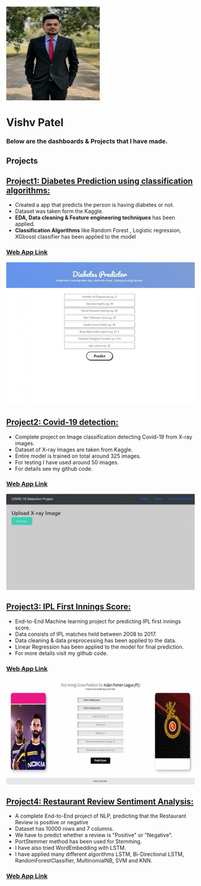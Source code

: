 ![.](/images/myphoto.png)

# **Vishv Patel**

### Below are the dashboards & Projects that I have made.

## **Projects**

## [Project1: Diabetes Prediction using classification algorithms:](https://github.com/vishvpatel-97/Diabetes_predictor)
- Created a app that predicts the person is having diabetes or not.
- Dataset was taken form the Kaggle.
- **EDA, Data cleaning & Feature engineering techniques** has been applied.
- **Classification Algorithms** like Random Forest , Logistic regression, XGbosst classifier has been applied to the model

### [**Web App Link**](http://diabetes-predictor-app-ml.herokuapp.com/)

![Alt Text](/images/Diabetes.gif)

## [Project2: Covid-19 detection:](https://github.com/vishvpatel-97/Covid-19-Detection-Project)
- Complete project on Image classification detecting Covid-19 from X-ray images.
- Dataset of X-ray Images are taken from Kaggle.
- Entire model is trained on total around 325 images.
- For testing I have used around 50 images.
- For details see my github code.

### [**Web App Link**](https://covid19-xray-detection.herokuapp.com/)

![Alt Text](/images/covid19.gif)

## [Project3: IPL First Innings Score:](https://github.com/vishvpatel-97/IPL_Score_prediction)
- End-to-End Machine learning project for predicting IPL first innings score.
- Data consists of IPL matches held between 2008 to 2017.
- Data cleaning & data preprocessing has been applied to the data.
- Linear Regression has been applied to the model for final prediction.
- For more details visit my github code.

### [**Web App Link**](https://vishviplscoreprediction.herokuapp.com/)

![Alt Text](/images/IPL.gif)

## [Project4: Restaurant Review Sentiment Analysis:](https://github.com/vishvpatel-97/Restaurant-Review-Sentiment-Analysis)
- A complete End-to-End project of NLP, predicting that the Restaurant Review is positive or negative
- Dataset has 10000 rows and 7 columns.
- We have to predict whether a review is "Positive" or "Negative".
- PortStemmer method has been used for Stemming.
- I have also tried WordEmbedding with LSTM.
- I have applied many different algorithms LSTM, Bi-Directional LSTM, RandomForestClassifier, MultinomialNB, SVM and KNN.

### [**Web App Link**](https://restaurants-sentiment-analysis.herokuapp.com/)




